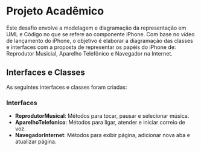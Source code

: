 # Projeto Acadêmico 
Este desafio envolve a modelagem e diagramação da representação em UML e Código no que se refere ao componente iPhone. Com base no vídeo de lançamento do iPhone, o objetivo é elaborar a diagramação das classes e interfaces com a proposta de representar os papéis do iPhone de: Reprodutor Musicial, Aparelho Telefônico e Navegador na Internet.

## Interfaces e Classes
As seguintes interfaces e classes foram criadas:

### Interfaces
- **ReprodutorMusical**: Métodos para tocar, pausar e selecionar música.
- **AparelhoTelefonico**: Métodos para ligar, atender e iniciar correio de voz.
- **NavegadorInternet**: Métodos para exibir página, adicionar nova aba e atualizar página.
